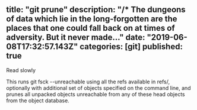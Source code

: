 title: "git prune"
description: "/* The dungeons of data which lie in the long-forgotten are the places that one could fall back on at times of adversity. But it never made…"
date: "2019-06-08T17:32:57.143Z"
categories: [git]
published: true
---
Read slowly

This runs git fsck --unreachable using all the refs available in refs/, optionally with additional set of objects specified on the command line, and prunes all unpacked objects unreachable from any of these head objects from the object database.